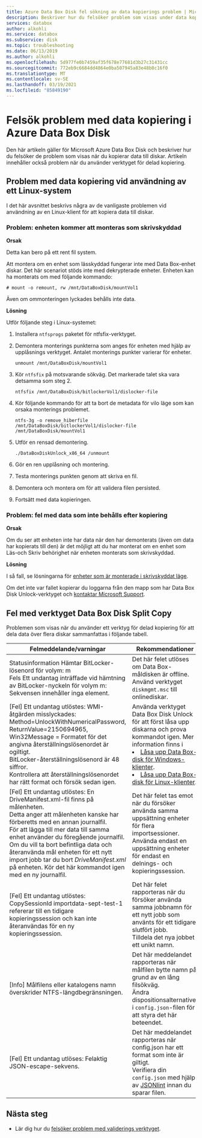 ```yaml
---
title: Azure Data Box Disk fel sökning av data kopierings problem | Microsoft Docs
description: Beskriver hur du felsöker problem som visas under data kopiering i Azure Data Box Disk med hjälp av loggar.
services: databox
author: alkohli
ms.service: databox
ms.subservice: disk
ms.topic: troubleshooting
ms.date: 06/13/2019
ms.author: alkohli
ms.openlocfilehash: 5d977fe0b7459af35f678e77681d3b27c31431cc
ms.sourcegitcommit: 772eb9c6684dd4864e0ba507945a83e48b8c16f0
ms.translationtype: MT
ms.contentlocale: sv-SE
ms.lasthandoff: 03/19/2021
ms.locfileid: "85849190"
---
```

# <a name="troubleshoot-data-copy-issues-in-azure-data-box-disk"></a>Felsök problem med data kopiering i Azure Data Box Disk

Den här artikeln gäller för Microsoft Azure Data Box Disk och beskriver hur du felsöker de problem som visas när du kopierar data till diskar. Artikeln innehåller också problem när du använder verktyget för delad kopiering.


## <a name="data-copy-issues-when-using-a-linux-system"></a>Problem med data kopiering vid användning av ett Linux-system

I det här avsnittet beskrivs några av de vanligaste problemen vid användning av en Linux-klient för att kopiera data till diskar.

### <a name="issue-drive-getting-mounted-as-read-only"></a>Problem: enheten kommer att monteras som skrivskyddad
 
**Orsak** 

Detta kan bero på ett rent fil system.

Att montera om en enhet som lässkyddad fungerar inte med Data Box-enhet diskar. Det här scenariot stöds inte med dekrypterade enheter. Enheten kan ha monterats om med följande kommando:

```
# mount -o remount, rw /mnt/DataBoxDisk/mountVol1
```

Även om ommonteringen lyckades behålls inte data.

**Lösning**

Utför följande steg i Linux-systemet:

1. Installera `ntfsprogs` paketet för ntfsfix-verktyget.
2. Demontera monterings punkterna som anges för enheten med hjälp av upplåsnings verktyget. Antalet monterings punkter varierar för enheter.

    ```
    unmount /mnt/DataBoxDisk/mountVol1
    ```

3. Kör `ntfsfix` på motsvarande sökväg. Det markerade talet ska vara detsamma som steg 2.

    ```
    ntfsfix /mnt/DataBoxDisk/bitlockerVol1/dislocker-file
    ```

4. Kör följande kommando för att ta bort de metadata för vilo läge som kan orsaka monterings problemet.

    ```
    ntfs-3g -o remove_hiberfile /mnt/DataBoxDisk/bitlockerVol1/dislocker-file /mnt/DataBoxDisk/mountVol1
    ```

5. Utför en rensad demontering.

    ```
    ./DataBoxDiskUnlock_x86_64 /unmount
    ```

6. Gör en ren upplåsning och montering.
7. Testa monterings punkten genom att skriva en fil.
8. Demontera och montera om för att validera filen persisted.
9. Fortsätt med data kopieringen.
 
### <a name="issue-error-with-data-not-persisting-after-copy"></a>Problem: fel med data som inte behålls efter kopiering
 
**Orsak** 

Om du ser att enheten inte har data när den har demonterats (även om data har kopierats till den) är det möjligt att du har monterat om en enhet som Läs-och Skriv behörighet när enheten monterats som skrivskyddad.

**Lösning**
 
I så fall, se lösningarna för [enheter som är monterade i skrivskyddat läge](#issue-drive-getting-mounted-as-read-only).

Om det inte var fallet kopierar du loggarna från den mapp som har Data Box Disk Unlock-verktyget och [kontaktar Microsoft Support](data-box-disk-contact-microsoft-support.md).


## <a name="data-box-disk-split-copy-tool-errors"></a>Fel med verktyget Data Box Disk Split Copy

Problemen som visas när du använder ett verktyg för delad kopiering för att dela data över flera diskar sammanfattas i följande tabell.

|Felmeddelande/varningar |Rekommendationer |
|---------|---------|
|Statusinformation Hämtar BitLocker-lösenord för volym: m <br>Fels Ett undantag inträffade vid hämtning av BitLocker-nyckeln för volym m:<br> Sekvensen innehåller inga element.|Det här felet utlöses om Data Box-måldisken är offline. <br> Använd verktyget `diskmgmt.msc` till onlinediskar.|
|[Fel] Ett undantag utlöstes: WMI-åtgärden misslyckades:<br> Method=UnlockWithNumericalPassword, ReturnValue=2150694965, <br>Win32Message = Formatet för det angivna återställningslösenordet är ogiltigt. <br>BitLocker-återställningslösenord är 48 siffror. <br>Kontrollera att återställningslösenordet har rätt format och försök sedan igen.|Använda verktyget Data Box Disk Unlock för att först låsa upp diskarna och prova kommandot igen. Mer information finns i <li> [Låsa upp Data Box-disk för Windows-klienter](data-box-disk-deploy-set-up.md#unlock-disks-on-windows-client). </li><li> [Låsa upp Data Box-disk för Linux-klienter](data-box-disk-deploy-set-up.md#unlock-disks-on-linux-client). </li>|
|[Fel] Ett undantag utlöstes: En DriveManifest.xml-fil finns på målenheten. <br> Detta anger att målenheten kanske har förberetts med en annan journalfil. <br>För att lägga till mer data till samma enhet använder du föregående journalfil. Om du vill ta bort befintliga data och återanvända mål enheten för ett nytt import jobb tar du bort *DriveManifest.xml* på enheten. Kör det här kommandot igen med en ny journalfil.| Det här felet tas emot när du försöker använda samma uppsättning enheter för flera importsessioner. <br> Använda endast en uppsättning enheter för endast en delnings- och kopieringssession.|
|[Fel] Ett undantag utlöstes: CopySessionId importdata-sept-test-1 refererar till en tidigare kopieringssession och kan inte återanvändas för en ny kopieringssession.|Det här felet rapporteras när du försöker använda samma jobbnamn för ett nytt jobb som använts för ett tidigare slutfört jobb.<br> Tilldela det nya jobbet ett unikt namn.|
|[Info] Målfilens eller katalogens namn överskrider NTFS-längdbegränsningen. |Det här meddelandet rapporteras när målfilen bytte namn på grund av en lång filsökväg.<br> Ändra dispositionsalternativet i `config.json`-filen för att styra det här beteendet.|
|[Fel] Ett undantag utlöses: Felaktig JSON-escape-sekvens. |Det här meddelandet rapporteras när config.json har ett format som inte är giltigt. <br> Verifiera din `config.json` med hjälp av [JSONlint](https://jsonlint.com/) innan du sparar filen.|


## <a name="next-steps"></a>Nästa steg

- Lär dig hur du [felsöker problem med validerings verktyget](data-box-disk-troubleshoot.md).
